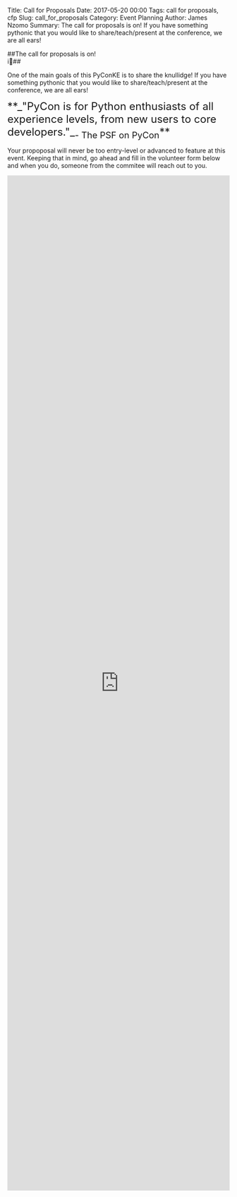 Title: Call for Proposals
Date: 2017-05-20 00:00
Tags: call for proposals, cfp
Slug: call_for_proposals
Category: Event Planning
Author: James Nzomo
Summary: The call for proposals is on! If you have something pythonic that you would like to share/teach/present at the conference, we are all ears!


##The call for proposals is on!  
i##  

One of the main goals of this PyConKE is to share the knullidge!
If you have something pythonic that you would like to share/teach/present
at the conference, we are all ears!

<span style="font-size:24px">
**_"PyCon is for Python enthusiasts of all experience levels, from new users to core developers."_<sub>- The PSF on PyCon</sub>**
</span>

Your propoposal will never be too entry-level or advanced to feature at this event. Keeping that in mind,
go ahead and fill in the volunteer form below and when you do, someone from the commitee will reach out to you.  


<iframe
src="https://docs.google.com/forms/d/e/1FAIpQLSc3atjKRjxKsX30VeqYcfG-cv4BP-ZK2t-RirYpKiFhlW-Gtw/viewform?embedded=true"
frameborder="0" marginheight="0" marginwidth="0" width="100%" height="2300">
Loading...
</iframe>
